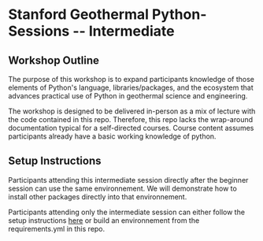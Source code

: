 # Stanford Geothermal Python-Sessions -- Intermediate

## Workshop Outline

The purpose of this workshop is to expand participants knowledge of those elements of Python's language, libraries/packages, and the ecosystem that advances practical use of Python in geothermal science and engineering. 

The workshop is designed to be delivered in-person as a mix of lecture with the code contained in this repo. Therefore, this repo lacks the wrap-around documentation typical for a self-directed courses. Course content assumes participants already have a basic working knowledge of python.

## Setup Instructions

Participants attending this intermediate session directly after the beginner session can use the same environnement. We will demonstrate how to install other packages directly into that environnement. 

Participants attending only the intermediate session can either follow the setup instructions [here](https://github.com/ICWallis/Stanford-Geothermal-Python-Sessions--Beginner) or build an environnement from the requirements.yml in this repo. 

